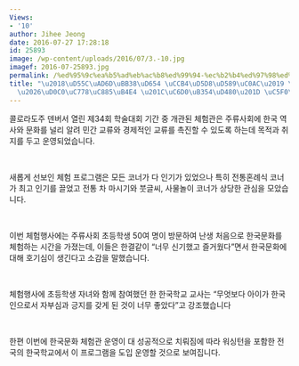 ```yaml
---
Views:
- '10'
author: Jihee Jeong
date: 2016-07-27 17:28:18
id: 25893
image: /wp-content/uploads/2016/07/3.-10.jpg
imagef: 2016-07-25893.jpg
permalink: /%ed%95%9c%ea%b5%ad%eb%ac%b8%ed%99%94-%ec%b2%b4%ed%97%98%ed%96%89%ec%82%ac-%ec%84%b1%eb%a3%8c%ed%83%80%ec%9d%b8%ec%a2%85%eb%93%a4-%ec%9b%90%eb%8d%94%ed%92%80/
title: "\u2018\uD55C\uAD6D\uBB38\uD654 \uCCB4\uD5D8\uD589\uC0AC\u2019 \uC131\uB8CC\
  \u2026\uD0C0\uC778\uC885\uB4E4 \u201C\uC6D0\uB354\uD480\u201D \uC5F0\uBC1C"
---
```


콜로라도주 덴버서 열린 제34회 학술대회 기간 중 개관된 체험관은 주류사회에 한국 역사와 문화를 널리 알려 민간 교류와 경제적인 교류를 촉진할 수 있도록 하는데 목적과 취지를 두고 운영되었습니다.

&nbsp;

새롭게 선보인 체험 프로그램은 모든 코너가 다 인기가 있었으나 특히 전통혼례식 코너가 최고 인기를 끌었고 전통 차 마시기와 붓글씨, 사물놀이 코너가 상당한 관심을 모았습니다.

&nbsp;

이번 체험행사에는 주류사회 초등학생 50여 명이 방문하여 난생 처음으로 한국문화를 체험하는 시간을 가졌는데, 이들은 한결같이 “너무 신기했고 즐거웠다”면서 한국문화에 대해 호기심이 생긴다고 소감을 말했습니다.

&nbsp;

체험행사에 초등학생 자녀와 함께 참여했던 한 한국학교 교사는 “무엇보다 아이가 한국인으로서 자부심과 긍지를 갖게 된 것이 너무 좋았다”고 강조했습니다

&nbsp;

한편 이번에 한국문화 체험관 운영이 대 성공적으로 치뤄짐에 따라 워싱턴을 포함한 전국의 한국학교에서 이 프로그램을 도입 운영할 것으로 보여집니다.